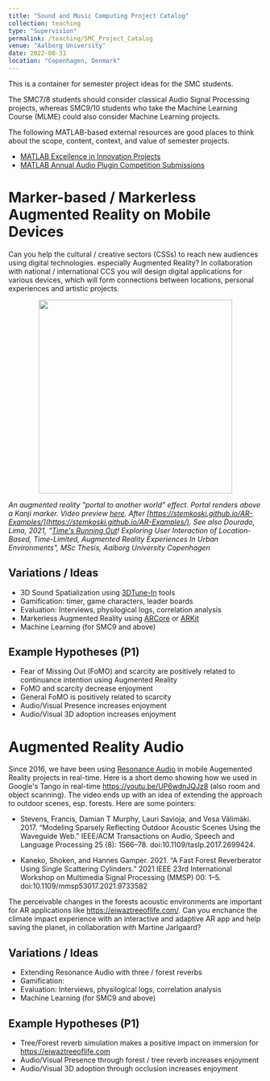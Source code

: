 ```yaml
---
title: "Sound and Music Computing Project Catalog"
collection: teaching
type: "Supervision"
permalink: /teaching/SMC_Project_Catalog
venue: "Aalborg University"
date: 2022-08-31
location: "Copenhagen, Denmark"
---
```

This is a container for semester project ideas for the SMC students.

The SMC7/8 students should consider classical Audio Signal Processing projects, whereas SMC9/10 students who take the Machine Learning Course (MLME) could also consider Machine Learning projects.

The following MATLAB-based external resources are good places to think about the scope, content, context, and value of semester projects.

* [MATLAB Excellence in Innovation Projects](https://github.com/mathworks/MathWorks-Excellence-in-Innovation)
* [MATLAB Annual Audio Plugin Competition Submissions](https://se.mathworks.com/matlabcentral/fileexchange/?q=tag:%22aescomp%22&sort=date_desc_updated)

# Marker-based / Markerless Augmented Reality on Mobile Devices

Can you help the cultural / creative sectors (CSSs) to reach new audiences using digital technologies. especially Augmented Reality? In collaboration with national / international CCS you will design digital applications for various devices, which will form connections between locations, personal experiences and artistic projects.

<div align="middle">
<img src="https://stemkoski.github.io/AR-Examples/images/demo/portal-view-AR.png" height="384">
</div>

*An augmented reality "portal to another world" effect. Portal renders above a Kanji marker. Video preview [here](https://www.youtube.com/watch?v=-gZ3Kv9juYg). After [https://stemkoski.github.io/AR-Examples/](https://stemkoski.github.io/AR-Examples/). See also Dourado, Lima, 2021, "[Time&#39;s Running Out](https://projekter.aau.dk/projekter/da/studentthesis/times-running-out-exploring-user-interaction-of-locationbased-timelimited-augmented-reality-experiences-in-urban-environments(8606727a-9767-4f58-98cd-7546d9a25d4f).html)! Exploring User Interaction of Location-Based, Time-Limited, Augmented Reality Experiences In Urban Environments", MSc Thesis, Aalborg University Copenhagen*

## Variations / Ideas

- 3D Sound Spatialization using [3DTune-In](https://github.com/3DTune-In) tools
- Gamification: timer, game characters, leader boards
- Evaluation:  Interviews, physilogical logs, correlation analysis
- Markerless Augmented Reality using [ARCore](https://developers.google.com/ar) or [ARKit](https://developer.apple.com/augmented-reality/)
- Machine Learning (for SMC9 and above)

## Example Hypotheses (P1)

* Fear of Missing Out (FoMO) and scarcity are positively related to continuance intention using Augmented Reality
* FoMO and scarcity decrease enjoyment
* General FoMO is positively related to scarcity
* Audio/Visual Presence increases enjoyment
* Audio/Visual 3D adoption increases enjoyment

# Augmented Reality Audio
Since 2016, we have been using [Resonance Audio](https://resonance-audio.github.io/resonance-audio/develop/design-tips) in mobile Augemented Reality projects in real-time. Here is a short demo showing how we used in Google's Tango in real-time https://youtu.be/UP6wdnJQJz8 (also room and object scanning). The video ends up with an idea of extending the approach to outdoor scenes, esp. forests. Here are some pointers:

- Stevens, Francis, Damian T Murphy, Lauri Savioja, and Vesa Välimäki. 2017. “Modeling Sparsely Reflecting Outdoor Acoustic Scenes Using the Waveguide Web.” IEEE/ACM Transactions on Audio, Speech and Language Processing 25 (8): 1566–78. doi:10.1109/taslp.2017.2699424.

- Kaneko, Shoken, and Hannes Gamper. 2021. “A Fast Forest Reverberator Using Single Scattering Cylinders.” 2021 IEEE 23rd International Workshop on Multimedia Signal Processing (MMSP) 00: 1–5. doi:10.1109/mmsp53017.2021.9733582

The perceivable changes in the forests acoustic environments are important for AR applications like https://eiwaztreeoflife.com/. Can you enchance the climate impact experience with an interactive and adaptive AR app and help saving the planet, in collaboration with Martine Jarlgaard? 

## Variations / Ideas

- Extending Resonance Audio with three / forest reverbs
- Gamification: 
- Evaluation: Interviews, physilogical logs, correlation analysis
- Machine Learning (for SMC9 and above)

## Example Hypotheses (P1)

* Tree/Forest reverb simulation  makes a positive impact on immersion for https://eiwaztreeoflife.com  
* Audio/Visual Presence through forest / tree reverb increases enjoyment
* Audio/Visual 3D adoption through occlusion increases enjoyment
